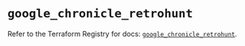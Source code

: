 # `google_chronicle_retrohunt`

Refer to the Terraform Registry for docs: [`google_chronicle_retrohunt`](https://registry.terraform.io/providers/hashicorp/google/6.46.0/docs/resources/chronicle_retrohunt).
